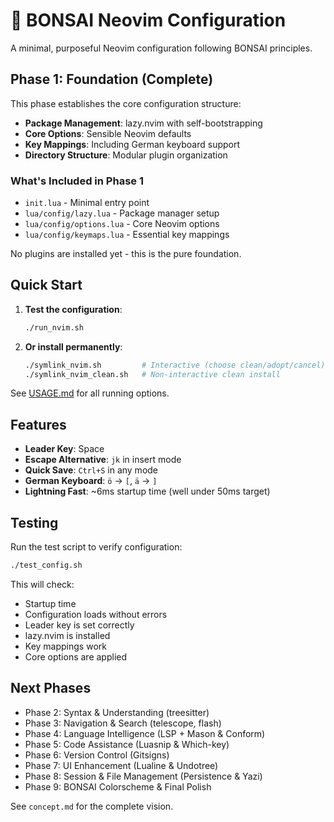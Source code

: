 # 🌱 BONSAI Neovim Configuration

A minimal, purposeful Neovim configuration following BONSAI principles.

## Phase 1: Foundation (Complete)

This phase establishes the core configuration structure:

- **Package Management**: lazy.nvim with self-bootstrapping
- **Core Options**: Sensible Neovim defaults
- **Key Mappings**: Including German keyboard support
- **Directory Structure**: Modular plugin organization

### What's Included in Phase 1

- `init.lua` - Minimal entry point
- `lua/config/lazy.lua` - Package manager setup
- `lua/config/options.lua` - Core Neovim options
- `lua/config/keymaps.lua` - Essential key mappings

No plugins are installed yet - this is the pure foundation.

## Quick Start

1. **Test the configuration**:
   ```bash
   ./run_nvim.sh
   ```

2. **Or install permanently**:
   ```bash
   ./symlink_nvim.sh         # Interactive (choose clean/adopt/cancel)
   ./symlink_nvim_clean.sh   # Non-interactive clean install
   ```

See [USAGE.md](USAGE.md) for all running options.

## Features

- **Leader Key**: Space
- **Escape Alternative**: `jk` in insert mode
- **Quick Save**: `Ctrl+S` in any mode
- **German Keyboard**: `ö` → `[`, `ä` → `]`
- **Lightning Fast**: ~6ms startup time (well under 50ms target)

## Testing

Run the test script to verify configuration:
```bash
./test_config.sh
```

This will check:
- Startup time
- Configuration loads without errors
- Leader key is set correctly
- lazy.nvim is installed
- Key mappings work
- Core options are applied

## Next Phases

- Phase 2: Syntax & Understanding (treesitter)
- Phase 3: Navigation & Search (telescope, flash)
- Phase 4: Language Intelligence (LSP + Mason & Conform)
- Phase 5: Code Assistance (Luasnip & Which-key)
- Phase 6: Version Control (Gitsigns)
- Phase 7: UI Enhancement (Lualine & Undotree)
- Phase 8: Session & File Management (Persistence & Yazi)
- Phase 9: BONSAI Colorscheme & Final Polish

See `concept.md` for the complete vision.